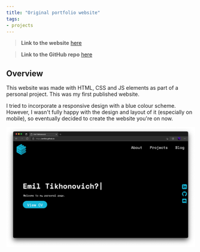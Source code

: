 ```yaml
---
title: "Original portfolio website"
tags:
- projects
---
```


>**Link to the website** [here](https://emiltsi.github.io/)

>**Link to the GitHub repo** [here](https://github.com/emiltsi/emiltsi.github.io/)

## Overview

This website was made with HTML, CSS and JS elements as part of a personal project. This was my first published website.

I tried to incorporate a responsive design with a blue colour scheme. However, I wasn't fully happy with the design and layout of it (especially on mobile), so eventually decided to create the website you're on now.

![Image of website](/emil/images/emiltsi.png)

